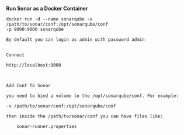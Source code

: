 **Run Sonar as a Docker Container**


    docker run -d --name sonarqube -v /path/to/sonar/conf:/opt/sonarqube/conf
    -p 9000:9000 sonarqube

    By default you can login as admin with password admin


    Connect

    http://localhost:9000



    Add Conf To Sonar

    you need to bind a volume to the /opt/sonarqube/conf. For example:

    -v /path/to/sonar/conf:/opt/sonarqube/conf

    then inside the /path/to/sonar/conf you can have files like:
        
        sonar-runner.properties


